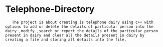 # Telephone-Directory
       The project is about creating is telephone dairy using c++ with options to add or delete the details of particular person into the dairy ,modify ,search or report the details of the particular person present in dairy and clear all the details present in dairy by creating a file and storing all details into the file.
